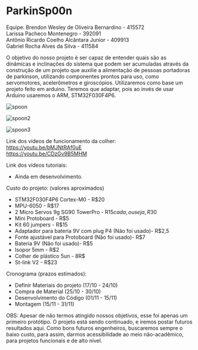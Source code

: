 # ParkinSp00n
Equipe:
Brendon Wesley de Oliveira Bernardino - 415572  <br />
Larissa Pacheco Montenegro - 392091 <br />
Antônio Ricardo Coelho Alcântara Junior - 409913  <br />
Gabriel Rocha Alves da Silva - 411584 <br />

O objetivo do nosso projeto é ser capaz de entender quais são as dinâmicas e inclinações do sistema que podem ser acumuladas através da construção de um projeto que auxilie a alimentação de pessoas portadoras de parkinson, utilizando componentes prontos para uso, como servomotores, acelerômetros e giroscópios.
Utilizaremos como base um projeto feito em arduino. Teremos que adaptar, pois ao invés de usar Arduino usaremos o ARM, STM32F030F4P6.

![spoon](https://user-images.githubusercontent.com/47569587/70632511-b977a500-1c0d-11ea-9d8e-be8e05553af2.jpg)

![spoon2](https://user-images.githubusercontent.com/47569587/70632590-e0ce7200-1c0d-11ea-8cce-b859bf0b7b6d.jpg)

![spoon3](https://user-images.githubusercontent.com/47569587/70632893-66eab880-1c0e-11ea-9190-f55a3c09fbd2.jpg)


Link dos vídeos de funcionamento da colher: <br />
https://youtu.be/bMJNtRAf0uE <br />
https://youtu.be/CDzGv9B5MHM <br/>

Link dos vídeos tutoriais: <br/>
- Ainda em desenvolvimento.

Custo do projeto: (valores aproximados) <br/>
- STM32F030F4P6 Cortex-M0 - R$20
- MPU-6050 - R$17
- 2 Micro Servos 9g SG90 TowerPro - R$15 cada, ou seja, R$30
- Mini Protoboard - R$5
- Kit 60 jumpers - R$15
- Adaptador para bateria 9V com plug P4 (Não foi usado)- R$2,5
- Fonte ajustável para Protoboard (Não foi usado)- R$7
- Bateria 9V (Não foi usado)- R$5
- Isopor 5mm - R$2
- Colher de plástico 5un - 8R$
- St-link V2 - R$23


Cronograma (prazos estimados):

- Definir Materiais do projeto (17/10 - 24/10)
- Compra de Material (25/10 - 30/10)
- Desenvolvimento do Código (01/11 - 15/11)
- Montagem (15/11 - 31/11)

OBS: Apesar de não termos atingido nossos objetivos, esse foi apenas um primeiro protótipo. O projeto está sendo continuado, e iremos postar futuros resultados aqui. Como bons futuros engenheiros, buscaremos sempre o baixo custo, para assim, darmos acessibilidade ao meio não-acadêmico, para projetos funcionais e de alto nível.
